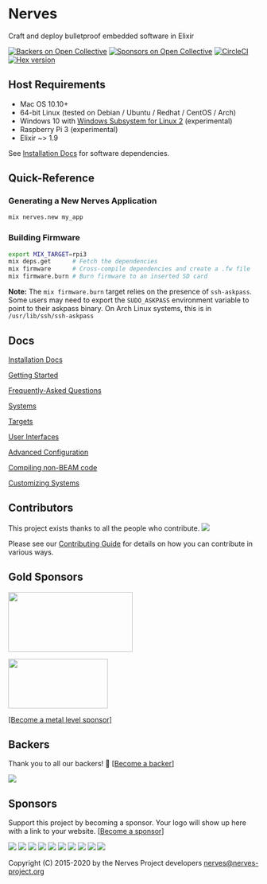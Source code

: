 # Nerves

Craft and deploy bulletproof embedded software in Elixir

[![Backers on Open Collective](https://opencollective.com/nerves-project/backers/badge.svg)](#backers)
[![Sponsors on Open Collective](https://opencollective.com/nerves-project/sponsors/badge.svg)](#sponsors)
[![CircleCI](https://circleci.com/gh/nerves-project/nerves/tree/main.svg?style=svg)](https://circleci.com/gh/nerves-project/nerves/tree/main)
[![Hex version](https://img.shields.io/hexpm/v/nerves.svg "Hex version")](https://hex.pm/packages/nerves)

## Host Requirements

* Mac OS 10.10+
* 64-bit Linux (tested on Debian / Ubuntu / Redhat / CentOS / Arch)
* Windows 10 with [Windows Subsystem for Linux 2](https://msdn.microsoft.com/en-us/commandline/wsl/install_guide) (experimental)
* Raspberry Pi 3 (experimental)
* Elixir ~> 1.9

See [Installation Docs](https://hexdocs.pm/nerves/installation.html) for
software dependencies.

## Quick-Reference

### Generating a New Nerves Application

```bash
mix nerves.new my_app
```

### Building Firmware

```bash
export MIX_TARGET=rpi3
mix deps.get      # Fetch the dependencies
mix firmware      # Cross-compile dependencies and create a .fw file
mix firmware.burn # Burn firmware to an inserted SD card
```

**Note:** The `mix firmware.burn` target relies on the presence of `ssh-askpass`. Some
users may need to export the `SUDO_ASKPASS` environment variable to point to their askpass
binary.  On Arch Linux systems, this is in `/usr/lib/ssh/ssh-askpass`

## Docs

[Installation Docs](https://hexdocs.pm/nerves/installation.html)

[Getting Started](https://hexdocs.pm/nerves/getting-started.html)

[Frequently-Asked Questions](https://hexdocs.pm/nerves/faq.html)

[Systems](https://hexdocs.pm/nerves/systems.html)

[Targets](https://hexdocs.pm/nerves/targets.html)

[User Interfaces](https://hexdocs.pm/nerves/user-interfaces.html)

[Advanced Configuration](https://hexdocs.pm/nerves/advanced-configuration.html)

[Compiling non-BEAM code](https://hexdocs.pm/nerves/compiling-non-beam-code.html)

[Customizing Systems](https://hexdocs.pm/nerves/customizing-systems.html)

## Contributors

This project exists thanks to all the people who contribute.
<a href="https://github.com/nerves-project/nerves/graphs/contributors"><img src="https://opencollective.com/nerves-project/contributors.svg?width=890" /></a>

Please see our [Contributing Guide](/.github/CONTRIBUTING.md) for details on how you can
contribute in various ways.

## Gold Sponsors

<a href="https://www.verypossible.com" target="_blank"><img width="250" height="120" src="https://www.nerves-project.org/hs-fs/hubfs/logo-word%20(2)-2.png?width=250&height=120&name=logo-word%20(2)-2.png"></a>

<a href="https://www.smartrent.com" target="_blank"><img width="200" height="100" src="https://www.nerves-project.org/hubfs/Very%20Logos%20Smart%20Rent.png"></a>

[[Become a metal level sponsor]](http://nerves-project.org/sponsors)

## Backers

Thank you to all our backers! 🙏 [[Become a backer](https://opencollective.com/nerves-project#backer)]

<a href="https://opencollective.com/nerves-project#backers" target="_blank"><img src="https://opencollective.com/nerves-project/backers.svg?width=890"></a>

## Sponsors

Support this project by becoming a sponsor. Your logo will show up here with a link to your website. [[Become a sponsor](https://opencollective.com/nerves-project#sponsor)]

<a href="https://opencollective.com/nerves-project/sponsor/0/website" target="_blank"><img src="https://opencollective.com/nerves-project/sponsor/0/avatar.svg"></a>
<a href="https://opencollective.com/nerves-project/sponsor/1/website" target="_blank"><img src="https://opencollective.com/nerves-project/sponsor/1/avatar.svg"></a>
<a href="https://opencollective.com/nerves-project/sponsor/2/website" target="_blank"><img src="https://opencollective.com/nerves-project/sponsor/2/avatar.svg"></a>
<a href="https://opencollective.com/nerves-project/sponsor/3/website" target="_blank"><img src="https://opencollective.com/nerves-project/sponsor/3/avatar.svg"></a>
<a href="https://opencollective.com/nerves-project/sponsor/4/website" target="_blank"><img src="https://opencollective.com/nerves-project/sponsor/4/avatar.svg"></a>
<a href="https://opencollective.com/nerves-project/sponsor/5/website" target="_blank"><img src="https://opencollective.com/nerves-project/sponsor/5/avatar.svg"></a>
<a href="https://opencollective.com/nerves-project/sponsor/6/website" target="_blank"><img src="https://opencollective.com/nerves-project/sponsor/6/avatar.svg"></a>
<a href="https://opencollective.com/nerves-project/sponsor/7/website" target="_blank"><img src="https://opencollective.com/nerves-project/sponsor/7/avatar.svg"></a>
<a href="https://opencollective.com/nerves-project/sponsor/8/website" target="_blank"><img src="https://opencollective.com/nerves-project/sponsor/8/avatar.svg"></a>
<a href="https://opencollective.com/nerves-project/sponsor/9/website" target="_blank"><img src="https://opencollective.com/nerves-project/sponsor/9/avatar.svg"></a>

Copyright (C) 2015-2020 by the Nerves Project developers <nerves@nerves-project.org>
